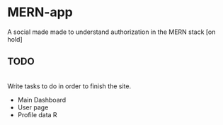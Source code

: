 # MERN-app
A social made made to understand authorization in the MERN stack [on hold]

## TODO
<br>
Write tasks to do in order to finish the site.

* Main Dashboard
* User page
* Profile data
R
